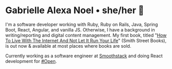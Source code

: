 # Gabrielle Alexa Noel • she/her 🦋
I'm a software developer working with Ruby, Ruby on Rails, Java, Spring Boot, React, Angular, and vanilla JS. Otherwise, I have a background in writing/reporting and digital content management. My first book, titled "<a href="https://www.barnesandnoble.com/w/how-to-live-with-the-internet-and-not-let-it-run-your-life-gabrielle-alexa-noel/1137428227">How To Live With The Internet And Not Let It Run Your Life</a>" (Smith Street Books), is out now & available at most places where books are sold.

Currently working as a software engineer at <a href="https://www.smoothstack.com/">Smoothstack</a> and doing React development for <a href="https://hashtagopen.com/">#Open</a>.
